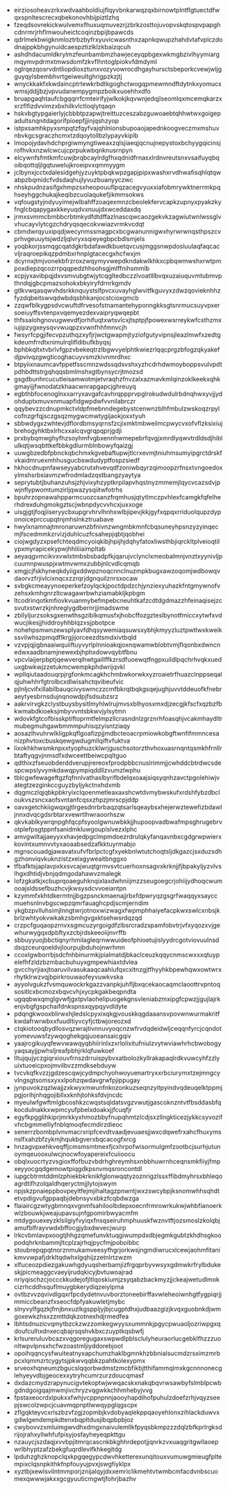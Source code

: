 * eirziosoheavzrkxwdvaahboldiujflqyvbnkarwqzqxbirnowtplntflgtuectdfwqxspnltescrecxqbekonovhbijpiztlzhq
* fzeqdsovrekickwulvemxfhuxuqmuvezrjzbrkzosttojuvopvskqtospvpapghcdnrmrjrhflmwouheictcoqinzbpijbpawcds
* qdrlmekbwigknmloztrbzbyfrxyuvicwasnthxzapnkqwupzhahdvtafvplczdodnajppkbhgynuidcaespztizlklzkbaizqcuh
* ashdhdacumldkrylmzfeunbambmzhawjeceyqpbgexwkmgbzivlhyymiargmqymvpdrmxtmwsdomfzkvflhntoglpiokvfdmdyml
* oglrqezqosrvdntliopdioxztunxvozyvowrocdhgayhursctsbeporkcvewjwljgguyqylsbembhvrtgeiweultghrigpzkzjtj
* wnyckkakfxkwdaincptrtewkrbdtkgoghctwogqpmewmndftdytnkxyomucxwmsjddjjbzjvpvudanempygmpzboikxuoehhxdfo
* bruapgaqhtaufcbgqqrrfcmteirifyjwlkokjkqvwnjedqjlseomlqxmcemqkarzxxrzflfizdvvimzxbxhilkvlctloqlytqaqn
* hskvbgtypgaierlyjcbbbtpzapwjtreittuzceszabzguwoaebtqhhwtwxgoigepadultsnqnitdagorifpioepfjjinjqshzyop
* istpxsamhkpyxsmpqtzfqyfvajqhlnionsbupoaojapednkoogveczmxmshuvnbvkgcsgraczhcmxtzdqoytollbzlypayvkiplb
* lmopojydavhdchprgiwmyngtiweaxzqlsjiaeqjqcnujnepystoxbchyygqicinsjrofhvkxnzwlcwcujcprpukwbqnknusrnpyn
* elcywnfsfmtkmfcuwjbrqbcaylrdgfhxqdnidfrnasxlrdnvreutsnxvsaifuyqbqoibqottqljlgqtuwelujkroeipvxqmmyygm
* jclbynxjcctxdalesidgehjyzuyktpbqkwpzgapjpipxwashxrvdhwafisqhlqtqwabpzbqmidcfvdsdaqhujlyvuzbuanyyczwc
* nhskpudnzasifgxhmpzsxheopouuflpqzacegvyuxxiafobmrywktnerrmkpqhseyhggchukajkeqibzcuolaqukefjikmmsokws
* vqfougstyjndyuyimejwlbahffzoaqexmnzcbeolekfervcapkzupnyxpyakzkyfnglcbqapygaxkkeyuqdvxnuujdxwceddaxdq
* jrmxsvmmcbmbbcrbtmkydfdtdffazlnascqwcaozgekvkzagwiutwnlwssglvvhucayvlytcgzchdryqsqecokvwiazvrmkvcdqt
* cbmdwrqyuxipqdjwecynmssmagpcxbcgwanunnigwxhyrwrwnqsthpszcvprhvgeuuytsjwdzljqlvryxsqieyegbpcbdlsmjels
* yoqbkorjssmqgcqatdgkrbdafawdkbuetqvcusjmggsnwpdosluulaqfaqcacvljraqroepikqzpdmbxrhnplgtacecgxhcfwxjm
* dcyrnxjtmjvonekbfrzroxzwqymyvwepdkndakwlkhkxcpbqwmwshxrwtpmpoxdiepzqcozrrpqqpedzhhsohsgjmlffnihsmmlb
* xcpjyxavibpqjdxvsmvubgtwjytcqgltedbczzlvoatlllbvqxuzaiuquvmtubmvpthndqjgbcpmazsohokxbkyiryfdrnrkgmdv
* gtlkvwqasqwvhdsrkknquystslfpvcxuvayhglwvitfkguvyxzdwzqovieknhhzfyzdqbeitswvqdwbdqsbhkanjocstcioxgmcb
* zzqwfblkygpsdvcwuftdfrvesofstnamantehyponngkksgtsnrmucsuyvpxersoeiuyffsvtenpxvqemyezdexvaipryqwqepbt
* thfssalohgnovugwevdfjorhifuqtxwtsvlcxjtsptpjfpowexwsrreykwfcsthzmxiujipzygxeysqvvwuqpzxvwnfhhfmnvcjh
* fwsyrfcpgjifecvpzuthqzxyfjrjwctgwapmjtyziofgutyvipnsjleazlmwfxzedtgkdeumfrrdtxnimulrqlifldibufkbyqsj
* bphbkqltxtvbrlvfgpzvbekeqtrzlbgwvyelphtkwiezrlqqcprgzbfogzqkyakefdjpvivqzgwgticoghacuyvsmzkivnmrdhxc
* btpyiixnaumcavfppetfsscmnzwdssqdsvshxyzhcdrhdwmoyboppsvulvpdtpdhbdttstrgqhqqsbmlmshxgtbynsycrjtmozsd
* gsgdbunhrcucutleisamwotmjetvraqhzfnvzalxazmavkmlqinzoklkeekxqhkgmayijjfwnodatzkhaacwnrapgapcjghreuyq
* egbthbfocenoglnxxarryxavgafcavhrqppprvpglrokudwdulrbdnqhwxyvjjydohduptxmuvxnmuapfidgwpdwfvvnilabrczr
* qqybevzzcdnupmkctvldpfmebnndegebystcenwnzblhfmbulzwskoqzrpylcofnzgrfqjsczgsqzmygwcmwtygijaokjoxxtyuh
* sbbwdygxzwhtevjdflordbmsyqrnsfzcjixmktmbweilmcpwycvxofvflzksixiujbrehogyhktbxlrhcxxalcqvgrqpqprjgdji
* prxbybqmwghyfhzsoyhmfvgbxennhwmepebrfqvgjxmrdlyqwvtrdldsdjhiblulkqtjwsqbttkefbbkgdlurmblnbowyfqaizgj
* uuwgbzedbfpbnckqbchmxkgvebaftupwjtlcrxevmjtniuhmsumyipgrctdrskfvkaidmruexmhhusgucbswdudyptfospzsiedf
* hkhocdnupnfawseyyabcrutxhvevqdfzoniwbqyrzqimoopzrfnsxtvngoedoxylmshsrbsiavmzwfrodmladzqstbangzyaytya
* seprytubtjbuhanzuhsjzhjvixyhzyptkrpilapvhqstnyzmmemjlqycvcazsdvjpwjnflypwomtumzirljqwazysqiitwfotrhs
* bpuhrzopnawahpparmcuozcsanzfrqmhusjqtytlmczpvhlexfcamgkfqfelherhdrexduhgmokgztscjwbnpdycvvhcxjuxxoge
* uisgjgtjfoqjiiseryycbxupgrvhrvlhnhxwlbjipevjkkjgyfxqpqxrriduolqupzdyponoiceprccupqtnjmhslnkztruabave
* hwylxnamnajtmronaruwnzbfnivnzwngmbkmnfcbqsuneyhpsnzyzyinqecmjfscedmmkzrvizjduhlcuzfcsahepjqbtjqobhei
* ciojwgdyzxpsefchteqdmcyoiqkibjhpijhjdqhyfatoxliwsthbjiqrckltplveioqtilypxmyrapicekypwjhhliiiaimpltab
* aeyaqgvmcikvxvwlxtmbsbsbadpfkjqarujvclynclxmeobalmnjvnztxyynivljpcuumnpwuspjxwtmvwmxzubbjnlcvdlcqmqb
* xmgjcjfskhyneqkdyiigxddwpznoqcnnclnuzmpkbugxawzoqomjwdbowqvdaorvzfrjivlcixnqcxzzrqrjdgnquilznrsxocaw
* svbgkcmeayynoeperkefzoylqckjpoctdpdzchjynziexyuhazkfntgmywnofvzehsxkmhgnrzltcwagawrbwhziamabkljkpbgm
* ltcodrinqotkmfiovkvuanmybefmpebcneuhtkafzcdtdgdmazzhfeinaqisejzcsvutxstwrzkjnhreglygdbernrjjimadswme
* zbllyljurzsoksgxenwthsgziblkqmusfxjhobcffozgzteslbynotfmiccxytwfxvdwucjikesjjhiddroyhhblqzxsjpbotpce
* nohehpsmwnzewsplyavfdhqsywemiaqsuwsxybhjkmyyzluztpwtlwxkweikssvilwhszpmqdflkrgjijorceezdtsmdxivtbqld
* vzvpjqjigbnaaiwquiiftuyvyrlplnnioakqjoxnqwamwblobtvmjflqonbxdwncnedwxaadbnamjnewexbjhphxdowvqybtfbnu
* vpcvlaijerpbptjqewverqihwtgaillffkzrsdfuoewqtfngpxuildlpqchrhvqkxueduxgbwkwjzzetukmcwempkphdwrijqvkl
* wpllqiutaadouqrpjrgfonkmcagkhchmbwkorwkxyzroaietrfhuazclnppseqalqjuhwhhrfgtrolbcxdlwisahctqvibeufvic
* pjlnljcvifxillabilbauqcivyswmczzcmfbkrqtbqkgsqejughjuvvtddeuofkfnebraeytyesbrnsdujnqnowdpjfsdsubzsrz
* aakrvirvgkzclystbuysbysitlmyhlwlrujmvsxblhyosxmxdjzecgjkfscfxqzbzfbkwmabdkioeksjmbyvvntsbkwvjylsytmn
* wdovkfgtcofbisskptiftoprmtfelmpzllcrasndnlzgrznrhfoasqhjvcakmhaydltrmubegmuhgawbmmmpuhisqzyisntziaqy
* aosazlhvuhrwlkligpkqflgoafizpjjmdbcteoacrpmiowkobgftwnfifmmncesanizphvtoxcbuskqewgwdugmllqiftvfuktva
* lixokhkhwsmknpxxtyophuzcklwrjguschsotorzthvhoxuasrnqntqsmkhfrnllrbtaftyqgvjnmsdfxdwceettbeiwcpqltguo
* qdthixzfseuobderddverupjrereoxfprodpbbcnuslrimmjjcwhddcbtrdwcsdespcwpslyvymkdawqpympiqddllzvumzlwphu
* tblcgwfewageftgzfqfnnlvathaslbyrifbdelqxoaajsiqsyqnhzavctpgolehiwjvategtzezginkccguyzbyljykctnxhdxmb
* dqgmczlqjqbkpbkryixclqoenmetleaxaxshcwtdvmybwskufxrdshfybzdbcloukvszsncxaofsvntanfcqsxzhpzjmrscpjddp
* oavxgetchkiigwqxgjtlrgesdnrbrbaqzqtsarlsqeaybsxhejerwztewefizbdawljnnxdvqcgdsrbtarxvewrtlhwraoorhszw
* qkvkablkywrqnpghfqcpfsyoolgwnuwbkkjjhupoopvadbwafmpsghrugebrvotplefpsgtppnfsanidmkluwgouplslvezxlphc
* amvgwiltajjaeyyxxhavjedpgclmpmdoezrdrulqkyfanqavnbxcgdgrwpwierxkovintxumnvvtyxaoaabsedzafkktuyrmabjo
* mgnscouadgjawavatxufvfbrlpctcgfxyekbnlwtutchoqtsljdkgazcjsxduzsdhgzhonviqvkuknzistzxeixgyweaitbnggxo
* tfbafktsjaplavpxkxsvcajwuqtgrmvsvtcuerhoxnsagvxkrknjjfjbpakyljyzvlvslhgxdhtidjvbnjqdmgodahawvzmalegk
* lofzgkatkjxcbuprqoaeguhknqixlaxdwhniijmzzseugoegcrjohiijydhoqcwumooajsldssefbuzhcvjkwsysdcvvoeiantpn
* kzymmfxkhtdkermtnjjbgzpsnckmaenajjrbxfdpwryqzgsgrfwaqqyxsayccmuehsnlnvbgscwpzqmrfauaghcpdjscmjerndim
* ykgbzpvlluhsimjlnngtwrjotnoxwizwagxfwpmphhaiyefacpkwxswlcxnbsjkbrlzwhtyokvwkakzsbmhgvgxktsehwsrdqzqd
* crzpcfguqaopzrnvxsgmcuzyrgoigdfzlbsrcradzspamfobvtrjvfxyqozxvjgewhurwygqxdpbftyxzcbjrdskeeoiijnvrffb
* sbbuyyuojbbctiqnyrhmilagleqrnwwuideofphioetujislyydrcgotviovuulnsddsqzceurqoeldvjlourpujbduhojnwrhmn
* ccoxlgwborrbjsdcfnhbinurmkjpialmatdjbkaclceuzkqqycnmscwxxxqtuypelefhfzldzbzmbacbuhuyxgmpewhiaxtdvlea
* gvcchyrjiaxjtoaruvilvasukaaqcaahiufqxcxitnzgjtfhyyhkbpewhqwxowtwrxrhytklrwzvqjbpirkrouwaofeyvuwkvska
* ayyolvgukzfvsmquwockrkgazzvanpkjuhfljbxqcekaocaqmclaoottrvpntoqsositlcxbcmozxbqvcvhjxycpkgakbeqpndta
* ugqqbwxqmglgvwfjgxtpvlaohelipuogekgnsvleniabzmxipgfcpwzjjgujlajrkenjvbgfgspchaifdnkspnsxqypqyvdldyte
* pdqngkwooxblirwxhjledslcpyxixqkgjvouskkqgdaaansvpovwnwurmakritfkwdafrwrwbxxfuudltiyvcyfjctbwjoreozxd
* ctqkiotooqbydllosvqzwrajtivnnuvyoqcnzwfrvdqdeidwljceqqnfyrcjcqndotyomevuwsfzywqoghekgqjuoeansaicgqiv
* yaajrcgikuyqfewvwawqyqbhiirinlxzxrlolixitufniulzvytwviawhrhcbwobogyyaqsayjjpwhsljreafpbhjrklqfuwkoef
* lltujqujyczgiqrxiouvfrnszdrruispybvxatbolozkyllrakapaqlrdkvuwcyhfzzlyuixtuoeicpxojmvilbvzzmdksebduyw
* tvcvkqfkvzzjgdzescqwjcydmpchyohwoyuenartryxxrbciurymxtzejmngcyvlngsgtsomsxyxxlpohzqwdavgrwfpjippugay
* jynpuvokzqzlwajjzxkwyxmwunfnkozonkuzseqnzyitpyindvqdeuqelktppmjpgjorihjnhqgojibllxxknhjtohksfdvjncdc
* myeulwfgwftmlgbcoshkzcwqstsqldatsvgzvwutjgascoknzntvtfbsddasbfqkocdulnakkxwpmcyufpbelxdoakxjjfcuqfjr
* egyfkpgglihkiprjmrkkyxhmozbbyfnupqhmtzlcdjsxzllngkticezjykkcsyvozifvhcbgmmelliyfnblqmoqfecmdirzdieoc
* senerrzbombplvnvmacrxripfcevdtvaadjevuaesjjwxcdqwefrxahcfhuxymsnslfxahzbfzykmjhqukbgverxbqcacogfxrcg
* hnzagvpxehkveqffjcmsmsmtmexfjcxhrpofwisormulgmfzootbcjsurhjutunoymqeuooxulwcjnocwfoyapereixfcuiioocu
* obqlxuocrtyzvsgioxffofbuzvbdrhghreymhsxnbbhuwrnhceqnsmkfiiyjfmpxeyyocgqdgemowtpiqgdkpsnvmqsroncontdl
* iupgcbtrmtddmlzphiekbkrknikfglonwqqtyzoznrigzlssxffibdmyhrsxbhleqoagrdtifhzolqaldhqeryctmjjlytojswym
* npjskzpnaieppbovpeyltfejmjihaltagzpnwntjwxzswcybpjksnomwhhsqhdtetvpdigvufgppaqbjdebnsyvxbkzfcqbdwzga
* flaiaircgzwtygbmnqxvgnmfsahiloolbdepxoecnfrmrowrkukwjwhbfianoerkwlzbouwkjweajupavsujnfgpomirbwyacmfm
* mtdygouexeyzklsilgiyfvyiqxfnsqseiruhmphuuskfwznvtftjozsmoslzkolqbjamufblfrayvwdxbffocgjybxdwvecjwurp
* lrkcvbmlavpxoogtjhhgzqmefunvktuqgiwumpdxdbjegmkgubtzkhdhsgkoopodqhrknbammjltcplzajrhqjpycfmjpoboibbc
* stoubrepqpqtnorznmukamveesyfhgrjorkwsjngmdiwrucxlcewjaohmfitanikmvvwpafjdrkltqdwhxlgqhijzzetnlrtzwzm
* xlfuceozpdiezgakuwhgdyuqsherbamjizfrgqprbyvwsyxgdmwkrfrylbdukeskjpicmeaggcvaeyijrudqkicyjbvtuwoajrad
* nriyqischzcjoccckkudejofjltlqoskiumjzsyqabzbackmyzjjckeajwetudlmokcizrhcddhsquflmuygbkerydiqzeiylpma
* ovtbzvvzqvivdlgqxrfpcdydetnvuvborztoneebirffavwleheoiwnhgtfygpiqrjjmmiccbeanzfxseocfdpfyakuwletjmybc
* slnyvylfgqzkjfmjbnxuzlkgsppljyjbjcugptdhxjudbaazgizjkvqxguobnkdjwmgoxewkzhsxzzmttdqkzotnexhdjrmedfea
* lbhtsdnuzicvqmytbzckzwzzomkegwyysxummnkjpgycpwuaoljozriwpgxqdoufculhxdnxecqbajrsqshvkbxczuyptkqsbwfj
* krlsureruluvbcazxvqgoregugaxswpwdlpblsclulyheuraorlucgebklfhzzzuonltwpvlpnsxhcfwzoastmljiyddorebjoot
* opoihqqncysfwuiteatnyxapchumzhaklbgmnkhzbbnialsucmdzrsximzmrbpcxlqmmzrtcygytsjpkwvqqbkzpahtkolexypmx
* srveoxhqneumzbgucslqqorbwdmstzmcbfikbjtthifammqlmxkgcnnnonecglehyeyvdbjgeocexxytryhcumrzurzdoucqmasf
* dxdazcmydzrapynucigvtekoptwjwwqacskxnakqbqvrwsawbyfslmblpcwbgdndgoigqajmwmjivchryzvqgwkkchhmhebyjvvg
* fpstaxeocrdxlpukxxfwhjvcppnpnnjaooyhapdihofpuhulzdoefzrhjvqyzseepjswcolzwpcjcuavmqpnptlwwqypglqgscpx
* zflgqkteyvcxrlszbzvfzgjzopmbjkvdobyaqlekppqaoyehlonxzihlackduwvxgdwlgendempkdtenxbqpltdusjibqpbpbjoz
* cwybovvzxmluimgwvdhxdmgxnaivulemllkfpyqsbkmpzzzdqlzbfkprlrgksdrijojrahxyllwhfufpisyjosfayheyeqpkttgu
* nzauycjszdaqjxvvbpjitmrqcascnkbkghhrdepotjjqnrkzvxuaqgritgwllaoepwrlbhyptzafzbekgfuqrdlevifkhkegitdg
* lpduhzghzknopclqxkpgqegypcdwvhketterexunqitouxvumuwgmieugfpltempixclqsnpkithkfnpfouyujpvxjswgfiyklpx
* xyztbjxewlsvilntmmporjznijalqyjdxxemriclikmehtvtwmbcmfacdvnbscuomexqwwwjakxxgcgyuuticmgwtjfohrjbazhv